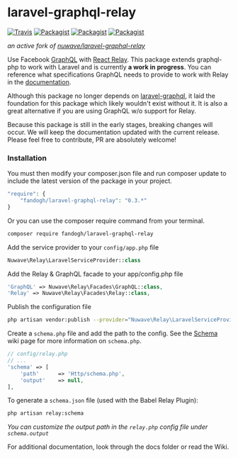 # laravel-graphql-relay

[![Travis](https://img.shields.io/travis/pi0/laravel-graphql-relay.svg?maxAge=2592000)](https://travis-ci.org/pi0/laravel-graphql-relay.svg?branch=master)
[![Packagist](https://img.shields.io/packagist/l/fandogh/laravel-graphql-relay.svg?maxAge=2592000)](https://packagist.org/packages/fandogh/laravel-graphql-relay)
[![Packagist](https://img.shields.io/packagist/v/fandogh/laravel-graphql-relay.svg?maxAge=2592000)](https://packagist.org/packages/fandogh/laravel-graphql-relay)
[![Packagist](https://img.shields.io/packagist/dt/fandogh/laravel-graphql-relay.svg?maxAge=2592000)](https://packagist.org/packages/fandogh/laravel-graphql-relay)

_an active fork of [nuwave/laravel-graphql-relay](https://github.com/nuwave/laravel-graphql-relay)_   

Use Facebook [GraphQL](http://facebook.github.io/graphql/) with [React Relay](https://facebook.github.io/relay/).
This package extends graphql-php to work with Laravel and is currently **a work in progress**.
You can reference what specifications GraphQL needs to provide to work with Relay in the [documentation](https://facebook.github.io/relay/docs/graphql-relay-specification.html#content).

Although this package no longer depends on [laravel-graphql](https://github.com/Folkloreatelier/laravel-graphql), it laid the foundation for this package which likely wouldn't exist without it. It is also a great alternative if you are using GraphQL w/o support for Relay.

Because this package is still in the early stages, breaking changes will occur.
We will keep the documentation updated with the current release. Please feel free to contribute, PR are absolutely welcome!

### Installation ###

You must then modify your composer.json file and run composer update to include the latest version of the package in your project.

```php
"require": {
    "fandogh/laravel-graphql-relay": "0.3.*"
}
```

Or you can use the composer require command from your terminal.

```bash
composer require fandogh/laravel-graphql-relay
```

Add the service provider to your ```config/app.php``` file

```php
Nuwave\Relay\LaravelServiceProvider::class
```

Add the Relay & GraphQL facade to your app/config.php file

```php
'GraphQL' => Nuwave\Relay\Facades\GraphQL::class,
'Relay' => Nuwave\Relay\Facades\Relay::class,
```

Publish the configuration file

```bash
php artisan vendor:publish --provider="Nuwave\Relay\LaravelServiceProvider"
```

Create a ```schema.php``` file and add the path to the config.  See the [Schema](https://github.com/nuwave/laravel-graphql-relay/wiki/3.-Schema#schema-file) wiki page for more information on `schema.php`.

```php
// config/relay.php
// ...
'schema' => [
    'path'      => 'Http/schema.php',
    'output'    => null,
],
```

To generate a ```schema.json``` file (used with the Babel Relay Plugin):

```bash
php artisan relay:schema
```

*You can customize the output path in the ```relay.php``` config file under ```schema.output```*

For additional documentation, look through the docs folder or read the Wiki.
